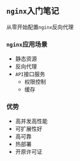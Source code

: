 ## `nginx`入门笔记

从零开始配置`nginx`反向代理

### `nginx`应用场景
* 静态资源
* 反向代理
* `API`接口服务
  * 权限控制
  * 缓存
  
### 优势
* 高并发高性能
* 可扩展性好
* 高可靠
* 热部署
* 开原许可证 

